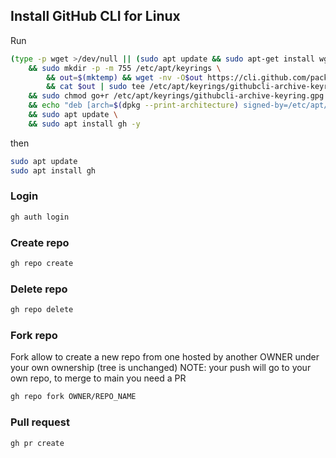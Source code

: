## Install GitHub CLI for Linux
Run
```sh
(type -p wget >/dev/null || (sudo apt update && sudo apt-get install wget -y)) \
	&& sudo mkdir -p -m 755 /etc/apt/keyrings \
        && out=$(mktemp) && wget -nv -O$out https://cli.github.com/packages/githubcli-archive-keyring.gpg \
        && cat $out | sudo tee /etc/apt/keyrings/githubcli-archive-keyring.gpg > /dev/null \
	&& sudo chmod go+r /etc/apt/keyrings/githubcli-archive-keyring.gpg \
	&& echo "deb [arch=$(dpkg --print-architecture) signed-by=/etc/apt/keyrings/githubcli-archive-keyring.gpg] https://cli.github.com/packages stable main" | sudo tee /etc/apt/sources.list.d/github-cli.list > /dev/null \
	&& sudo apt update \
	&& sudo apt install gh -y
```
then
```sh
sudo apt update
sudo apt install gh
```

### Login
```sh
gh auth login
```

### Create repo
```sh
gh repo create
```

### Delete repo
```sh
gh repo delete
```

### Fork repo
Fork allow to create a new repo from one hosted by another OWNER under your own ownership (tree is unchanged)
NOTE: your push will go to your own repo, to merge to main you need a PR
```sh
gh repo fork OWNER/REPO_NAME
```

### Pull request
```sh
gh pr create
```

